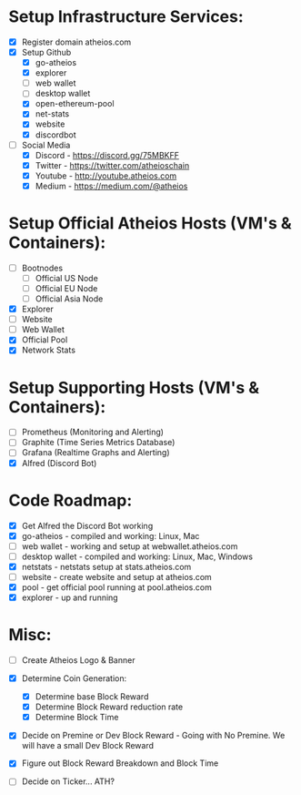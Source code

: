 # Setup Infrastructure Services:
* [x] Register domain atheios.com
* [x] Setup Github
    * [x] go-atheios
    * [x] explorer
    * [ ] web wallet
    * [ ] desktop wallet
    * [x] open-ethereum-pool
    * [x] net-stats
    * [x] website
    * [x] discordbot
* [ ] Social Media
	* [x] Discord - https://discord.gg/75MBKFF
	* [x] Twitter - https://twitter.com/atheioschain
	* [x] Youtube - http://youtube.atheios.com
	* [x] Medium - https://medium.com/@atheios

# Setup Official Atheios Hosts (VM's & Containers):
* [ ] Bootnodes
    * [ ] Official US Node
    * [ ] Official EU Node
    * [ ] Official Asia Node
* [x] Explorer
* [ ] Website
* [ ] Web Wallet
* [x] Official Pool 
* [x] Network Stats 

# Setup Supporting Hosts (VM's & Containers):
* [ ] Prometheus (Monitoring and Alerting)
* [ ] Graphite (Time Series Metrics Database)
* [ ] Grafana (Realtime Graphs and Alerting)
* [x] Alfred (Discord Bot)

# Code Roadmap:
* [x] Get Alfred the Discord Bot working
* [x] go-atheios - compiled and working: Linux, Mac
* [ ] web wallet - working and setup at webwallet.atheios.com
* [ ] desktop wallet - compiled and working: Linux, Mac, Windows
* [x] netstats - netstats setup at stats.atheios.com
* [ ] website - create website and setup at atheios.com
* [x] pool - get official pool running at pool.atheios.com
* [x] explorer - up and running

# Misc:
* [ ] Create Atheios Logo & Banner
* [x] Determine Coin Generation: 
    * [x] Determine base Block Reward 
    * [x] Determine Block Reward reduction rate 
    * [x] Determine Block Time
* [x] Decide on Premine or Dev Block Reward - Going with No Premine. We will have a small Dev Block Reward
* [x] Figure out Block Reward Breakdown and Block Time
* [ ] Decide on Ticker... ATH?

